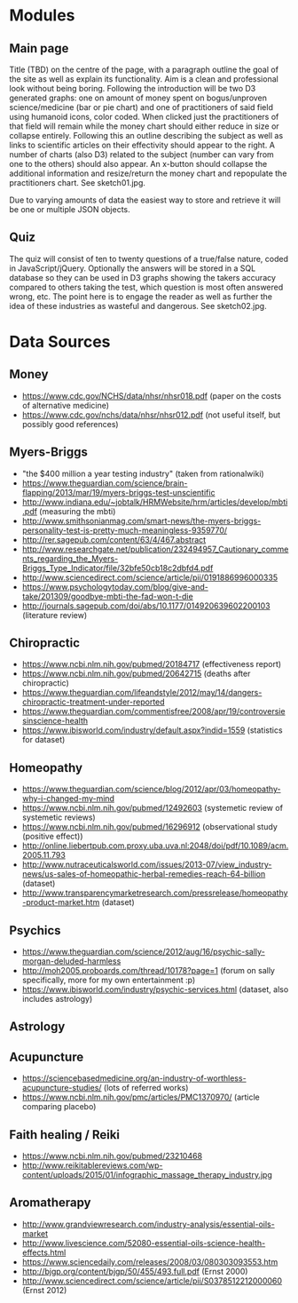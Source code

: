 # Modules

## Main page

Title (TBD) on the centre of the page, with a paragraph outline the goal of the site as well as explain its functionality. Aim is a clean and professional look without being boring. Following the introduction will be two D3 generated graphs: one on amount of money spent on bogus/unproven science/medicine (bar or pie chart) and one of practitioners of said field using humanoid icons, color coded. When clicked just the practitioners of that field will remain while the money chart should either reduce in size or collapse entirely. Following this an outline describing the subject as well as links to scientific articles on their effectivity should appear to the right. A number of charts (also D3) related to the subject (number can vary from one to the others) should also appear. An x-button should collapse the additional information and resize/return the money chart and repopulate the practitioners chart. See sketch01.jpg.

Due to varying amounts of data the easiest way to store and retrieve it will be one or multiple JSON objects.

## Quiz

The quiz will consist of ten to twenty questions of a true/false nature, coded in JavaScript/jQuery. Optionally the answers will be stored in a SQL database so they can be used in D3 graphs showing the takers accuracy compared to others taking the test, which question is most often answered wrong, etc. The point here is to engage the reader as well as further the idea of these industries as wasteful and dangerous. See sketch02.jpg.


# Data Sources

## Money
* https://www.cdc.gov/NCHS/data/nhsr/nhsr018.pdf (paper on the costs of alternative medicine)
* https://www.cdc.gov/nchs/data/nhsr/nhsr012.pdf (not useful itself, but possibly good references)


## Myers-Briggs
* "the $400 million a year testing industry" (taken from rationalwiki)
* https://www.theguardian.com/science/brain-flapping/2013/mar/19/myers-briggs-test-unscientific
* http://www.indiana.edu/~jobtalk/HRMWebsite/hrm/articles/develop/mbti.pdf (measuring the mbti)
* http://www.smithsonianmag.com/smart-news/the-myers-briggs-personality-test-is-pretty-much-meaningless-9359770/
* http://rer.sagepub.com/content/63/4/467.abstract
* http://www.researchgate.net/publication/232494957_Cautionary_comments_regarding_the_Myers-Briggs_Type_Indicator/file/32bfe50cb18c2dbfd4.pdf
* http://www.sciencedirect.com/science/article/pii/0191886996000335
* https://www.psychologytoday.com/blog/give-and-take/201309/goodbye-mbti-the-fad-won-t-die
* http://journals.sagepub.com/doi/abs/10.1177/014920639602200103 (literature review)

## Chiropractic

* https://www.ncbi.nlm.nih.gov/pubmed/20184717 (effectiveness report)
* https://www.ncbi.nlm.nih.gov/pubmed/20642715 (deaths after chiropractic)
* https://www.theguardian.com/lifeandstyle/2012/may/14/dangers-chiropractic-treatment-under-reported
* https://www.theguardian.com/commentisfree/2008/apr/19/controversiesinscience-health
* https://www.ibisworld.com/industry/default.aspx?indid=1559 (statistics for dataset)

## Homeopathy

* https://www.theguardian.com/science/blog/2012/apr/03/homeopathy-why-i-changed-my-mind
* https://www.ncbi.nlm.nih.gov/pubmed/12492603 (systemetic review of systemetic reviews)
* https://www.ncbi.nlm.nih.gov/pubmed/16296912 (observational study (positive effect))
* http://online.liebertpub.com.proxy.uba.uva.nl:2048/doi/pdf/10.1089/acm.2005.11.793
* http://www.nutraceuticalsworld.com/issues/2013-07/view_industry-news/us-sales-of-homeopathic-herbal-remedies-reach-64-billion (dataset)
* http://www.transparencymarketresearch.com/pressrelease/homeopathy-product-market.htm (dataset)

## Psychics
* https://www.theguardian.com/science/2012/aug/16/psychic-sally-morgan-deluded-harmless
* http://moh2005.proboards.com/thread/10178?page=1 (forum on sally specifically, more for my own entertainment :p)
* https://www.ibisworld.com/industry/psychic-services.html (dataset, also includes astrology)

## Astrology

## Acupuncture
* https://sciencebasedmedicine.org/an-industry-of-worthless-acupuncture-studies/ (lots of referred works)
* https://www.ncbi.nlm.nih.gov/pmc/articles/PMC1370970/ (article comparing placebo)

## Faith healing / Reiki
* https://www.ncbi.nlm.nih.gov/pubmed/23210468
* http://www.reikitablereviews.com/wp-content/uploads/2015/01/infographic_massage_therapy_industry.jpg

## Aromatherapy
* http://www.grandviewresearch.com/industry-analysis/essential-oils-market
* http://www.livescience.com/52080-essential-oils-science-health-effects.html
* https://www.sciencedaily.com/releases/2008/03/080303093553.htm
* http://bjgp.org/content/bjgp/50/455/493.full.pdf (Ernst 2000)
* http://www.sciencedirect.com/science/article/pii/S0378512212000060 (Ernst 2012)
